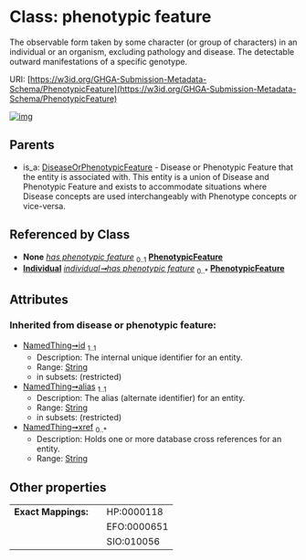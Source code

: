 
# Class: phenotypic feature


The observable form taken by some character (or group of characters) in an individual or an organism, excluding pathology and disease. The detectable outward manifestations of a specific genotype.

URI: [https://w3id.org/GHGA-Submission-Metadata-Schema/PhenotypicFeature](https://w3id.org/GHGA-Submission-Metadata-Schema/PhenotypicFeature)


[![img](https://yuml.me/diagram/nofunky;dir:TB/class/[Individual]-%20has%20phenotypic%20feature(i)%200..1>[PhenotypicFeature&#124;concept_identifier(i):string%20%3F;concept_name(i):string%20%3F;description(i):string%20%3F;ontology_name(i):string%20%3F;ontology_version(i):string%20%3F;id(i):string;alias(i):string;xref(i):string%20*],[Individual]++-%20has%20phenotypic%20feature%200..*>[PhenotypicFeature],[DiseaseOrPhenotypicFeature]^-[PhenotypicFeature],[Individual],[DiseaseOrPhenotypicFeature])](https://yuml.me/diagram/nofunky;dir:TB/class/[Individual]-%20has%20phenotypic%20feature(i)%200..1>[PhenotypicFeature&#124;concept_identifier(i):string%20%3F;concept_name(i):string%20%3F;description(i):string%20%3F;ontology_name(i):string%20%3F;ontology_version(i):string%20%3F;id(i):string;alias(i):string;xref(i):string%20*],[Individual]++-%20has%20phenotypic%20feature%200..*>[PhenotypicFeature],[DiseaseOrPhenotypicFeature]^-[PhenotypicFeature],[Individual],[DiseaseOrPhenotypicFeature])

## Parents

 *  is_a: [DiseaseOrPhenotypicFeature](DiseaseOrPhenotypicFeature.md) - Disease or Phenotypic Feature that the entity is associated with. This entity is a union of Disease and Phenotypic Feature and exists to accommodate situations where Disease concepts are used interchangeably with Phenotype concepts or vice-versa.

## Referenced by Class

 *  **None** *[has phenotypic feature](has_phenotypic_feature.md)*  <sub>0..1</sub>  **[PhenotypicFeature](PhenotypicFeature.md)**
 *  **[Individual](Individual.md)** *[individual➞has phenotypic feature](individual_has_phenotypic_feature.md)*  <sub>0..\*</sub>  **[PhenotypicFeature](PhenotypicFeature.md)**

## Attributes


### Inherited from disease or phenotypic feature:

 * [NamedThing➞id](named_thing_id.md)  <sub>1..1</sub>
     * Description: The internal unique identifier for an entity.
     * Range: [String](types/String.md)
     * in subsets: (restricted)
 * [NamedThing➞alias](named_thing_alias.md)  <sub>1..1</sub>
     * Description: The alias (alternate identifier) for an entity.
     * Range: [String](types/String.md)
     * in subsets: (restricted)
 * [NamedThing➞xref](named_thing_xref.md)  <sub>0..\*</sub>
     * Description: Holds one or more database cross references for an entity.
     * Range: [String](types/String.md)

## Other properties

|                     |     |             |
| ------------------- | --- | ----------- |
| **Exact Mappings:** |     | HP:0000118  |
|                     |     | EFO:0000651 |
|                     |     | SIO:010056  |

